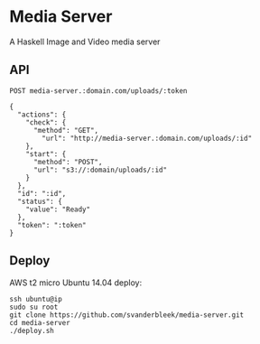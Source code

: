 # Media Server

A Haskell Image and Video media server

## API

```
POST media-server.:domain.com/uploads/:token

{
  "actions": {
    "check": {
      "method": "GET",
        "url": "http://media-server.:domain.com/uploads/:id"
    },
    "start": {
      "method": "POST",
      "url": "s3://:domain/uploads/:id"
    }
  },
  "id": ":id",
  "status": {
    "value": "Ready"
  },
  "token": ":token"
}
```

## Deploy

AWS t2 micro Ubuntu 14.04 deploy:

```
ssh ubuntu@ip
sudo su root
git clone https://github.com/svanderbleek/media-server.git
cd media-server
./deploy.sh
```
